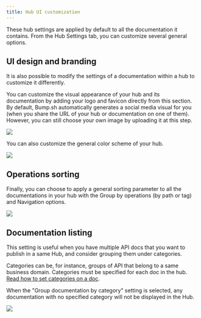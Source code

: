 ```yaml
---
title: Hub UI customization
---
```


These hub settings are applied by default to all the documentation it contains. From the Hub Settings tab, you can customize several general options.

## UI design and branding

It is also possible to modify the settings of a documentation within a hub to customize it differently.
  
You can customize the visual appearance of your hub and its documentation by adding your logo and favicon directly from this section. By default, Bump.sh automatically generates a social media visual for you (when you share the URL of your hub or documentation on one of them). However, you can still choose your own image by uploading it at this step.

![](/images/help/hubs-customization.png)

You can also customize the general color scheme of your hub.

![](/images/help/color-scheme.png)

## Operations sorting

Finally, you can choose to apply a general sorting parameter to all the documentations in your hub with the Group by operations (by path or tag) and Navigation options.

![](/images/help/operations.png)

## Documentation listing

This setting is useful when you have multiple API docs that you want to publish in a same Hub, and consider grouping them under categories.

Categories can be, for instance, groups of API that belong to a same business domain. Categories must be specified for each doc in the hub. [Read how to set categories on a doc](/help/publish-documentation/create-and-manage-documentation/#categorize-docs-in-a-hub).

When the "Group documentation by category" setting is selected, any documentation with no specified category will not be displayed in the Hub. 

![](/images/help/hub-doc-categories.png)
